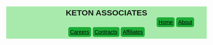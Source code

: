 <!DOCTYPE html>
<html>
<head>
  <title >Keton Associates</title>
  <link href="Users/mac/Desktop/karo.css" rel="stylesheet" type="text/css" />
  <link href="https://fonts.googleapis.com/css?family=Source+Sans+Pro" rel="stylesheet">
  <style type="text/css">
    header {
  background: #A8EAAC;
  padding: 5px;
  margin: -10px;
}
header h1 {
  padding: 0px;
  margin: 0px;
  display: inline;
}
nav ul {
  padding: 0px 0px 0px 360px;
  margin: 0px;
  display: inline;
}
nav ul li {
  list-style-type: none;
  display: inline-block;
  margin: 0px;
  padding: 0px;
  font-family: 'Source Sans Pro', sans-serif;
  background: #1CAD37;
  padding: 5px 5px;
  border-radius: 5px;

}
nav ul li a {
  color: black;
}
h1 {
  font-family: 'Source Sans Pro', sans-serif;
}
  </style>
</head>

<body>
  <header>
    <nav>
        <h1>KETON ASSOCIATES</h1>
        <ul>
          <li><a href="#">Home</a></li>
          <li><a href="#">About</a></li>
          <li><a href="#">Careers</a></li>
          <li><a href="#">Contracts</a></li>
          <li><a href="#">Affiliates</a></li>
        </ul>
    </nav>
  </header>
</body>
</html>

